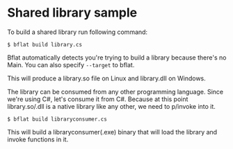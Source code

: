 # Shared library sample

To build a shared library run following command:

```console
$ bflat build library.cs
```

Bflat automatically detects you're trying to build a library because there's no Main. You can also specify `--target` to bflat.

This will produce a library.so file on Linux and library.dll on Windows.

The library can be consumed from any other programming language. Since we're using C#, let's consume it from C#. Because at this point library.so/.dll is a native library like any other, we need to p/invoke into it.

```console
$ bflat build libraryconsumer.cs
```

This will build a libraryconsumer(.exe) binary that will load the library and invoke functions in it.
